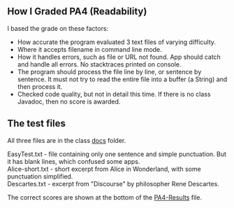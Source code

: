 ## How I Graded PA4 (Readability)

I based the grade on these factors:

* How accurate the program evaluated 3 text files of varying difficulty.
* Where it accepts filename in command line mode.
* How it handles errors, such as file or URL not found.  App should catch and handle all errors. No stacktraces printed on console.
* The program should process the file line by line, or sentence by sentence. It must not try to read the entire file into a buffer (a String) and then process it.
* Checked code quality, but not in detail this time.  If there is no class Javadoc, then no score is awarded.

## The test files

All three files are in the class [docs](http://github.com/skeoop/skeoop.github.io/docs) folder.

EasyTest.txt - file containing only one sentence and simple punctuation.  But it has blank lines, which confused some apps.  
Alice-short.txt - short excerpt from Alice in Wonderland, with some punctuation simplified.  
Descartes.txt - excerpt from "Discourse" by philosopher Rene Descartes.   

The correct scores are shown at the bottom of the [PA4-Results](PA4-Results.pdf) file.
